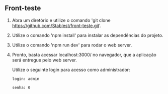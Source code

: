 ## Front-teste

1. Abra um diretório e utilize o comando 'git clone https://github.com/Stablest/front-teste.git'.

2. Utilize o comando 'npm install' para instalar as dependências do projeto.

3. Utilize o comando 'npm run dev' para rodar o web server.

4. Pronto, basta acessar localhost:3000/ no navegador, que a aplicação será entregue pelo web server.

   Utilize o seguinte login para acesso como administrador:
   
   
   `login: admin`

   
   `senha: 0`
